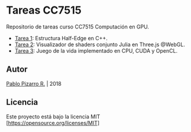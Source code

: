 # Tareas CC7515

Repositorio de tareas curso CC7515 Computación en GPU.

- [Tarea 1](https://github.com/ppizarror/tareas-CC7515/tree/master/tarea-01): Estructura Half-Edge en C++.
- [Tarea 2](https://github.com/ppizarror/tareas-CC7515/tree/master/tarea-02-shaders): Visualizador de shaders conjunto Julia en Three.js @WebGL.
- [Tarea 3](https://github.com/ppizarror/tareas-CC7515/tree/master/tarea-03): Juego de la vida implementado en CPU, CUDA y OpenCL.

## Autor

[Pablo Pizarro R.](http://ppizarror.com) | 2018

## Licencia

Este proyecto está bajo la licencia MIT [https://opensource.org/licenses/MIT]